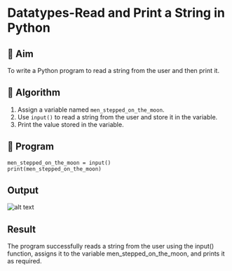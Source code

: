 # Datatypes-Read and Print a String in Python

## 🎯 Aim
To write a Python program to read a string from the user and then print it.

## 🧠 Algorithm
1. Assign a variable named `men_stepped_on_the_moon`.
2. Use `input()` to read a string from the user and store it in the variable.
3. Print the value stored in the variable.

## 🧾 Program

```
men_stepped_on_the_moon = input()
print(men_stepped_on_the_moon)

```

## Output
![alt text](<../Screenshot 2025-10-19 133502.png>)
## Result
The program successfully reads a string from the user using the input() function, assigns it to the variable men_stepped_on_the_moon, and prints it as required.
